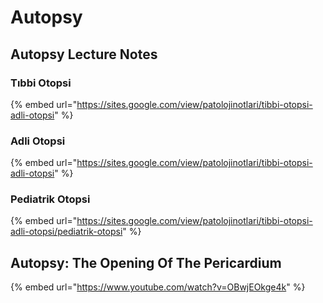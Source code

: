 # Autopsy

## Autopsy Lecture Notes

### Tıbbi Otopsi

{% embed url="https://sites.google.com/view/patolojinotlari/tibbi-otopsi-adli-otopsi" %}



### Adli Otopsi

{% embed url="https://sites.google.com/view/patolojinotlari/tibbi-otopsi-adli-otopsi" %}



### Pediatrik Otopsi

{% embed url="https://sites.google.com/view/patolojinotlari/tibbi-otopsi-adli-otopsi/pediatrik-otopsi" %}

## Autopsy: The Opening Of The Pericardium

{% embed url="https://www.youtube.com/watch?v=OBwjEOkge4k" %}



